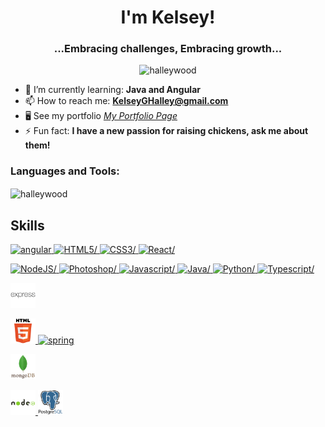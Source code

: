 <h1 align="center"> I'm Kelsey!</h1>
<h3 align="center">...Embracing challenges, Embracing growth...</h3>

<p align="center"> <img src="https://komarev.com/ghpvc/?username=halleywood&label=Profile%20views&color=0e75b6&style=flat" alt="halleywood" /> </p>

- 🌱 I’m currently learning: **Java and Angular**
- 📫 How to reach me: **KelseyGHalley@gmail.com**
- 🖥️ See my portfolio *<u><a href=https://halleywood.github.io/personal_portfolio2.0/ target="_blank">My Portfolio Page</a></u>*
- ⚡ Fun fact: **I have a new passion for raising chickens, ask me about them!**

<h3 align="left">Languages and Tools:</h3>

<p align="left">
  <img align="center" src="https://github-readme-stats.vercel.app/api/top-langs?username=halleywood&show_icons=true&locale=en&layout=compact" alt="halleywood" />
</p>
  













<h2>Skills</h2>
<p align="left"> <a href="https://angular.io" target="_blank" rel="noreferrer">
  <img src="https://angular.io/assets/images/logos/angular/angular.svg" alt="angular" width="40" height="40"/>
  </a>
<a href="https://developer.mozilla.org/en-US/docs/Glossary/HTML5" target="_blank" ><img src="https://res.cloudinary.com/dreamlist/image/upload/v1676609810/ease-prof/others/html_lk2f50.svg" height="40" width="40" alt=HTML5/>
<a href="https://www.w3.org/TR/CSS/#css" target="_blank" ><img src="https://res.cloudinary.com/dreamlist/image/upload/v1676609810/ease-prof/others/css_ebnigo.svg" height="40" width="40" alt=CSS3/>
<a href="https://reactjs.org/" target="_blank" ><img src="https://res.cloudinary.com/dreamlist/image/upload/v1676609814/ease-prof/frameworks/react_cbllza.svg" height="40" width="40" alt=React/>

<a href="https://nodejs.org/en/" target="_blank" ><img src="https://res.cloudinary.com/dreamlist/image/upload/v1676729013/ease-prof/programming%20languages/nodejs-icon_xl8kno.svg" height="40" width="40" alt=NodeJS/>
<a href="https://www.adobe.com/uk/products/photoshop.html" target="_blank" ><img src="https://res.cloudinary.com/dreamlist/image/upload/v1676730022/ease-prof/programming%20languages/adobe-photoshop-2_sgivl3.svg" height="40" width="40" alt=Photoshop/>
<a href="https://developer.mozilla.org/en-US/docs/Web/JavaScript" target="_blank" ><img src="https://res.cloudinary.com/dreamlist/image/upload/v1676609805/ease-prof/programming%20languages/javascript_zl26n3.svg" height="40" width="40" alt=Javascript/>
<a href="https://www.oracle.com/java/" target="_blank" ><img src="https://res.cloudinary.com/dreamlist/image/upload/v1676727028/ease-prof/programming%20languages/java-icon_ksqmpo.svg" height="40" width="40" alt=Java/>
<a href="https://www.python.org/" target="_blank" ><img src="https://res.cloudinary.com/dreamlist/image/upload/v1676609806/ease-prof/programming%20languages/python_e8bquv.svg" height="40" width="40" alt=Python/>
<a href="https://www.typescriptlang.org/" target="_blank" ><img src="https://res.cloudinary.com/dreamlist/image/upload/v1676609806/ease-prof/programming%20languages/typescript_yy0l4p.svg" height="40" width="40" alt=Typescript/>

  
  <a href="https://expressjs.com" target="_blank" rel="noreferrer"> <img src="https://raw.githubusercontent.com/devicons/devicon/master/icons/express/express-original-wordmark.svg" alt="express" width="40" height="40"/> </a>


  <a href="https://www.w3.org/html/" target="_blank" rel="noreferrer"> <img src="https://raw.githubusercontent.com/devicons/devicon/master/icons/html5/html5-original-wordmark.svg" alt="html5" width="40" height="40"/> </a>
  <a href="https://spring.io/" target="_blank" rel="noreferrer"> <img src="https://www.vectorlogo.zone/logos/springio/springio-icon.svg" alt="spring" width="40" height="40"/> </a> </p>

  <a href="https://www.mongodb.com/" target="_blank" rel="noreferrer"> <img src="https://raw.githubusercontent.com/devicons/devicon/master/icons/mongodb/mongodb-original-wordmark.svg" alt="mongodb" width="40" height="40"/> </a>
  
  <a href="https://nodejs.org" target="_blank" rel="noreferrer"> <img src="https://raw.githubusercontent.com/devicons/devicon/master/icons/nodejs/nodejs-original-wordmark.svg" alt="nodejs" width="40" height="40"/> </a> <a href="https://www.postgresql.org" target="_blank" rel="noreferrer"> <img src="https://raw.githubusercontent.com/devicons/devicon/master/icons/postgresql/postgresql-original-wordmark.svg" alt="postgresql" width="40" height="40"/> </a>


